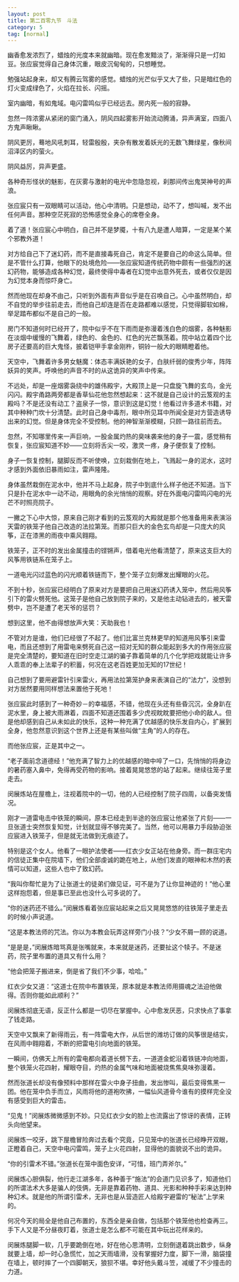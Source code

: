 ```yaml
---
layout: post
title: 第二百零九节　斗法
category: 5
tag: [normal]
---
```


幽香愈发浓烈了，蜡烛的光度本来就幽暗。现在愈发黯淡了，渐渐得只是一灯如豆。张应宸觉得自己身体沉重，眼皮沉甸甸的，只想睡觉。

勉强站起身来，却又有腾云驾雾的感觉。蜡烛的光芒似乎又大了些，只是暗红色的灯火变成绿色了，火焰在拉长、闪摇。

室内幽暗，有如鬼域。电闪雷鸣似乎已经远去。房内死一般的寂静。

忽然一阵浓雾从紧闭的窗门涌入，阴风四起雾影开始流动腾涌，异声满室，四面八方鬼声瞅瞅。

阴风更厉，蓦地风吼刺耳，轻雷殷殷，夹杂有散发着妖光的无数飞舞绿星，像秋间沼泽区内的萤火。

阴风益厉，异声更盛。

各种奇形怪状的魅影，在灰雾与激射的电光中忽隐忽视，刹那间传出鬼哭神号的声浪。

张应宸只有一双眼睛可以活动，他心中清明。只是想动，动不了，想叫喊，发不出任何声音。那种空茫死寂的恐怖感觉全身心的席卷全身。

着了道！张应宸心中明白，自己并不是梦魇，十有八九是遭人暗算，一定是某个某个邪教外道！

对方给自己下了迷幻药，而不是直接毒死自己，肯定不是要自己的命这么简单。但是不管什么打算，他眼下的处境危险――张应宸知道传统药物中颇有一些强烈的迷幻药物，能够造成各种幻觉，最终使得中毒者在幻觉中出意外死去，或者仅仅是因为幻觉本身而惊吓身亡。

然而他现在却身不由己，只听到外面有声音似乎是在召唤自己。心中虽然明白，却不自觉的举步往前走去，而他自己却连是否在走路都难以感觉，只觉得脚软如棉，举足踏布都似不是自己的一般。

房门不知道何时已经开了，院中似乎不在下雨而是弥漫着浅白色的烟雾，各种魅影在淡烟中缓慢的飞舞着，绿色的、金色的、红色的光芒飘荡着。院中站立着四个比房子还要高的巨大鬼怪，披着铠甲手拿金刚杵，铜铃一般大的眼睛瞪着他。

天空中，飞舞着许多男女魅魔：体态丰满妖艳的女子，白肤纤弱的俊秀少年，阵阵妖异的笑声。呼唤他的声音不时的从这诡异的笑声中传来。

不远处，却是一座烟雾袅绕中的雄伟殿宇，大殿顶上是一只盘旋飞舞的玄鸟，金光闪闪。殿宇甬路两旁都是香草仙花他忽然想起来：这不就是自己设计的云笈观的主殿吗？不是还没有动工？盗泉子一惊，意识到这是幻觉！他看过许多道术书籍，对其中种种门坎十分清楚。此时自己身中毒剂，眼中所见耳中所闻全是对方营造诱导出来的幻觉。但是身体完全不受控制。他的神智渐渐模糊，只顾一路往前而去。

忽然，不知哪里传来一声巨响，一股金属灼热的臭味袭来他的身子一震，感觉稍有恢复，张应宸知道不妙――立刻将舌尖一咬，激灵一疼，身子便恢复了控制。

身子一恢复控制，腿脚反而不听使唤，立刻栽倒在地上，飞溅起一身的泥水，这时才感到外面依旧暴雨如注，雷声隆隆。

身体虽然栽倒在泥水中，他并不马上起身，院子中到底什么样子他还不知道。当下只是扑在泥水中一动不动，用眼角的余光悄悄的观察。好在外面电闪雷鸣闪电的光芒不时照亮院子。

一撇之下心中大惊，原来自己刚才看到的云笈观的大殿就是那个他准备用来表演浴天雷的铁笼子他自己改造的法拉第笼。而那只巨大的金色玄鸟却是一只庞大的风筝，正在漆黑的雨夜中乘风翱翔。

铁笼子，正不时的发出金属撞击的铿锵声，借着电光他看清楚了，原来这支巨大的风筝用铁链系在笼子上。

一道电光闪过蓝色的闪光顺着铁链而下，整个笼子立刻爆发出耀眼的火花。

不到十秒，张应宸已经明白了原来对方是要把自己用迷幻药诱入笼中，然后用风筝引下的雷火劈死他。这笼子是他自己放到院子来的，又是他主动钻进去的，被天雷劈中，岂不是遭了老天爷的惩罚？

想到这里，他不由得想放声大笑：天助我也！

不管对方是谁，他们已经很了不起了。他们比富兰克林更早的知道用风筝引来雷电，而且还想到了用雷电来劈死自己这一招对无知的群众能起到多大的作用张应宸是完全清楚的，要知道在旧时空走江湖的骗子靠着简单的几个化学把戏就能让许多人乖乖的奉上法辈子的积蓄，何况在这老百姓更加无知的17世纪！

自己想到了要用避雷针引来雷火，再用法拉第笼护身来表演自己的“法力”，没想到对方居然要用同样想法来置他于死地！

张应宸此时感到了一种奇妙－的幸福感，不错，他现在头还有些昏沉沉，全身趴在泥水里，身上被大雨淋着，四面不知道还围着多少虎视眈眈要把他小命的敌人。但是他却感到自己从未如此的快乐，这种一种充满了优越感的快乐发自内心，扩展到全身，他忽然意识到这个世界上还是有某些叫做“主角”的人的存在。

而他张应宸，正是其中之一。

“老子面前念道德经！”他充满了智力上的优越感的暗中啐了一口，先悄悄的将身边的暑药塞入鼻中，免得再受药物的影响。接着晃晃悠悠的站了起来。继续往笼子里走去。

闵展炼站在屋檐上，注视着院中的一切，他的人已经控制了院子四周，以备突发情况。

刚才一道雷电击中铁笼的瞬间，原本已经走到半途的张应宸让他紧张了片刻――一旦张道士突然恢复知觉，计划就显得不够完美了。当然，他可以用暴力手段胁迫张应宸进入铁笼子，但是就无法做到无痕迹了。

特别是这个女人。他看了一眼护法使者――红衣少女正站在他身旁。而一群庄宅内的信徒正集中在院墙下，他们全部虔诚的跪在地上，从他们发直的眼神和木然的表情可以知道，这些人也中了致幻药。

“我叫你帮忙是为了让张道士的徒弟们做见证，可不是为了让你显神迹的！”他心里这样抱怨着，但是事已至此也没什么可多说的了。

“你的迷药还不错么。”闵展炼看着张应宸站起来之后又晃晃悠悠的往铁笼子里走去的时候小声说道。

“这是本教法师的咒法。你以为本教会玩弄这样旁门小技？”少女不屑一顾的说道。

“是是是，”闵展炼暗骂真是张嘴就来，本来就是迷药，还要扯这个犊子。不是迷药，院子里布置的道具又有什么用？

“他会把笼子搬进来，倒是省了我们不少事，哈哈。”

红衣少女又道：“这道士在院中布置铁笼，原本就是本教法师用摄魂之法迫他做得。否则你能如此顺利？”

闵展炼彻底无语，反正什么都是一切尽在掌握中。心中愈发厌恶，只求快点了事拿了钱走路。

天空中又飘来了新得雨云，有一阵雷电大作，从后世的潍坊订做的风筝很是结实，在风雨中翱翔着，不断的把雷电引向地面的铁笼。

一瞬间，仿佛天上所有的雷电都向着道长劈下去，一道道金蛇沿着铁链冲向地面，整个铁笼火花四射，耀眼夺目，灼热的金属气味和地面被烧焦焦臭味弥漫着。

然而张道长却没有像预料中那样在雷火中身子扭曲，发出惨叫，最后变得焦黑一团。他在笼中负手而立，风雨将他的道袍吹拂，一幅仙风道骨今谁有的摸样完全没有感受到巨大的雷击。

“见鬼！”闵展炼微微感到不妙。只见红衣少女的脸上也流露出了惊讶的表情，正转头向他望来。

闵展炼一咬牙，跳下屋檐冒险奔过去看个究竟，只见笼中的张道长已经睁开双眼，正瞪着自己，天空中电闪雷鸣，笼子上火花四射，显得他的面貌说不出的诡异。

“你的引雷术不错。”张道长在笼中面色安详，“可惜，班门弄斧尔。”

闵展炼心胆俱裂，他行走江湖多年，各种善于“施法”的会道门见识多了，知道他们的所谓法术大多是骗人的伎俩，无非是靠着药物、道具、光影和种种手彩来达到种种幻术。就是他的所谓引雷术，无非也是从营造匠人给殿宇避雷的“秘法”上学来的。

何况今天的局全是他自己布置的，东西全是亲自做，包括那个铁笼他也检查再三。手下人又是不分昼夜盯着，张道士是怎么都不可能在其中玩出花样来的。

闵展炼腿脚一软，几乎要跪倒在地，好在他心思清明，立刻倒退着跳出数步，纵身就要上墙，却一时心急慌忙，加之天雨墙滑，没有掌握好力度，脚下一滑，脑袋撞在墙上，顿时摔了一个四脚朝天，狼狈不堪。幸好他头戴斗笠，减缓了不少撞击的力道。